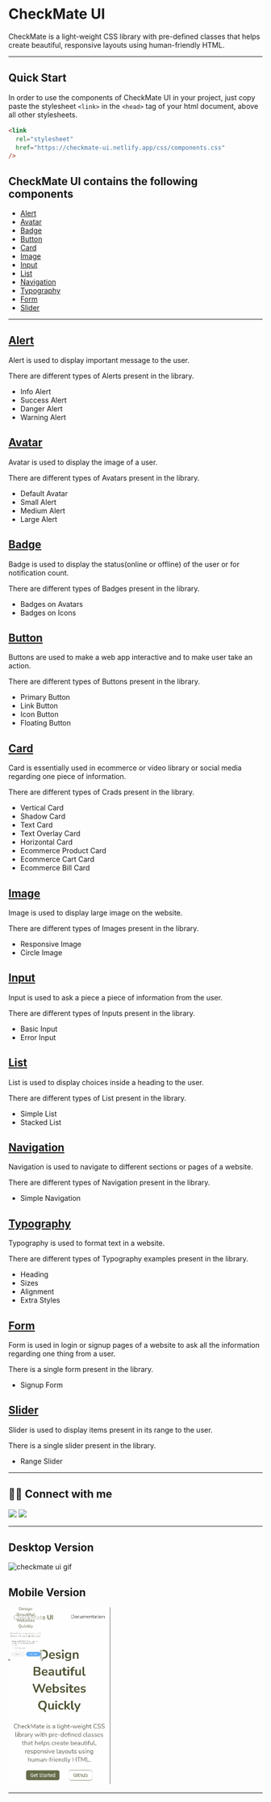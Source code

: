 # CheckMate UI

CheckMate is a light-weight CSS library with pre-defined classes that helps create beautiful, responsive layouts using human-friendly HTML.

---

## Quick Start

In order to use the components of CheckMate UI in your project, just copy paste the stylesheet `<link>` in the `<head>` tag of your html document, above all other stylesheets.

```html
<link
  rel="stylesheet"
  href="https://checkmate-ui.netlify.app/css/components.css"
/>
```

## CheckMate UI contains the following components

- [Alert](#alert)
- [Avatar](#avatar)
- [Badge](#badge)
- [Button](#button)
- [Card](#card)
- [Image](#image)
- [Input](#input)
- [List](#list)
- [Navigation](#navigation)
- [Typography](#typography)
- [Form](#form)
- [Slider](#slider)

---

## [Alert](https://checkmate-ui.netlify.app/components/alert/alert)

Alert is used to display important message to the user.

There are different types of Alerts present in the library.

- Info Alert
- Success Alert
- Danger Alert
- Warning Alert

## [Avatar](https://checkmate-ui.netlify.app/components/avatar/avatar)

Avatar is used to display the image of a user.

There are different types of Avatars present in the library.

- Default Avatar
- Small Alert
- Medium Alert
- Large Alert

## [Badge](https://checkmate-ui.netlify.app/components/badge/badge)

Badge is used to display the status(online or offline) of the user or for notification count.

There are different types of Badges present in the library.

- Badges on Avatars
- Badges on Icons

## [Button](https://checkmate-ui.netlify.app/components/button/button)

Buttons are used to make a web app interactive and to make user take an action.

There are different types of Buttons present in the library.

- Primary Button
- Link Button
- Icon Button
- Floating Button

## [Card](https://checkmate-ui.netlify.app/components/card/card)

Card is essentially used in ecommerce or video library or social media regarding one piece of information.

There are different types of Crads present in the library.

- Vertical Card
- Shadow Card
- Text Card
- Text Overlay Card
- Horizontal Card
- Ecommerce Product Card
- Ecommerce Cart Card
- Ecommerce Bill Card

## [Image](https://checkmate-ui.netlify.app/components/image/image)

Image is used to display large image on the website.

There are different types of Images present in the library.

- Responsive Image
- Circle Image

## [Input](https://checkmate-ui.netlify.app/components/input/input)

Input is used to ask a piece a piece of information from the user.

There are different types of Inputs present in the library.

- Basic Input
- Error Input

## [List](https://checkmate-ui.netlify.app/components/list/list)

List is used to display choices inside a heading to the user.

There are different types of List present in the library.

- Simple List
- Stacked List

## [Navigation](https://checkmate-ui.netlify.app/components/navbar/navbar)

Navigation is used to navigate to different sections or pages of a website.

There are different types of Navigation present in the library.

- Simple Navigation

## [Typography](https://checkmate-ui.netlify.app/components/typography/typography)

Typography is used to format text in a website.

There are different types of Typography examples present in the library.

- Heading
- Sizes
- Alignment
- Extra Styles

## [Form](https://checkmate-ui.netlify.app/components/form/form)

Form is used in login or signup pages of a website to ask all the information regarding one thing from a user.

There is a single form present in the library.

- Signup Form

## [Slider](https://checkmate-ui.netlify.app/components/slider/slider)

Slider is used to display items present in its range to the user.

There is a single slider present in the library.

- Range Slider

---

## 👨‍💻 Connect with me

<a href="https://twitter.com/AtulPant2704"><img src="https://img.shields.io/badge/Twitter-1DA1F2?style=for-the-badge&logo=twitter&logoColor=white"/></a>
<a href="https://www.linkedin.com/in/atulpant2704"><img src="https://img.shields.io/badge/LinkedIn-0077B5?style=for-the-badge&logo=linkedin&logoColor=white"/></a>

---

## Desktop Version

![checkmate ui gif](assets/checkmate-ui-desktop.gif)

## Mobile Version

<img src="./assets/checkmate-ui-mobile-org.gif" style="width: 40%; height:auto"/>

---
